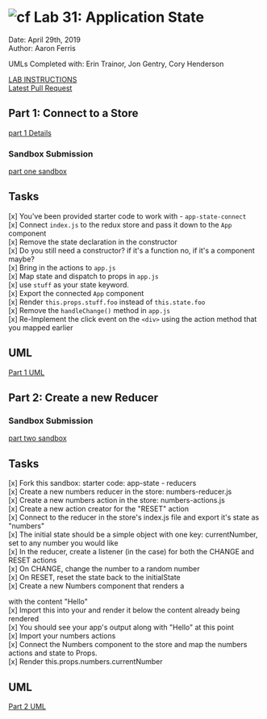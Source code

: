![cf](http://i.imgur.com/7v5ASc8.png) Lab 31: Application State
============================================================================  
Date: April 29th, 2019  
Author: Aaron Ferris
  
UMLs Completed with: Erin Trainor, Jon Gentry, Cory Henderson  
  
[LAB INSTRUCTIONS](./LAB.md)  
[Latest Pull Request](https://github.com/codefellows-js-401d29-aaron-ferris/lab31/pull/1)
  
## Part 1: Connect to a Store  
  
[part 1 Details](./PART1.md)  
  
### Sandbox Submission
  
[part one sandbox](https://codesandbox.io/s/n771jx0mz0)  

  
## Tasks
  
[x] You've been provided starter code to work with - `app-state-connect`  
[x] Connect `index.js` to the redux store and pass it down to the `App` component  
[x] Remove the state declaration in the constructor  
  [x] Do you still need a constructor? if it's a function no, if it's a component maybe?   
[x] Bring in the actions to `app.js`  
[x] Map state and dispatch to props in `app.js`  
  [x] use `stuff` as your state keyword.  
[x]  Export the connected `App` component  
[x]  Render `this.props.stuff.foo` instead of `this.state.foo`  
[x] Remove the `handleChange()` method in `app.js`  
[x] Re-Implement the click event on the `<div>` using the action method that you mapped earlier  
  
## UML
[Part 1 UML](./lab31p1uml.jpg)

## Part 2: Create a new Reducer

### Sandbox Submission
[part two sandbox](https://codesandbox.io/s/8nm55owl60)

## Tasks
[x] Fork this sandbox: starter code: app-state - reducers   
[x] Create a new numbers reducer in the store: numbers-reducer.js  
[x] Create a new numbers action in the store: numbers-actions.js  
  [x] Create a new action creator for the "RESET" action  
[x] Connect to the reducer in the store's index.js file and export it's state as "numbers"  
  [x] The initial state should be a simple object with one key: currentNumber, set to any number you would like  
[x] In the reducer, create a listener (in the case) for both the CHANGE and RESET actions  
  [x] On CHANGE, change the number to a random number  
  [x] On RESET, reset the state back to the initialState  
[x] Create a new Numbers component that renders a <div> with the content "Hello"  
[x] Import this into your <App> and render it below the content already being rendered  
  [x] You should see your app's output along with "Hello" at this point  
[x] Import your numbers actions  
[x] Connect the Numbers component to the store and map the numbers actions and state to Props.  
[x] Render this.props.numbers.currentNumber 
   
## UML
[Part 2 UML](./lab31p2uml.jpg)

